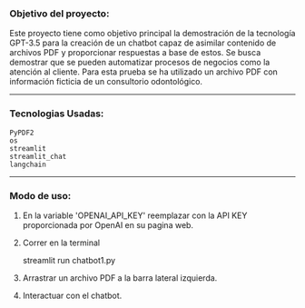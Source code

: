 ### Objetivo del proyecto:
Este proyecto tiene como objetivo principal la demostración de la tecnología GPT-3.5 para la creación de un chatbot capaz de asimilar contenido de archivos PDF y proporcionar respuestas a base de estos. Se busca demostrar que se pueden automatizar procesos de negocios como la atención al cliente. Para esta prueba se ha utilizado un archivo PDF con información ficticia de un consultorio odontológico. 

------------
### Tecnologias Usadas:

    PyPDF2
    os
    streamlit
    streamlit_chat
    langchain

------------
### Modo de uso:
1. En la variable 'OPENAI_API_KEY' reemplazar con la API KEY proporcionada por OpenAI en su pagina web.
2. Correr en la terminal

   streamlit run chatbot1.py

3. Arrastrar un archivo PDF a la barra lateral izquierda.
4. Interactuar con el chatbot.
